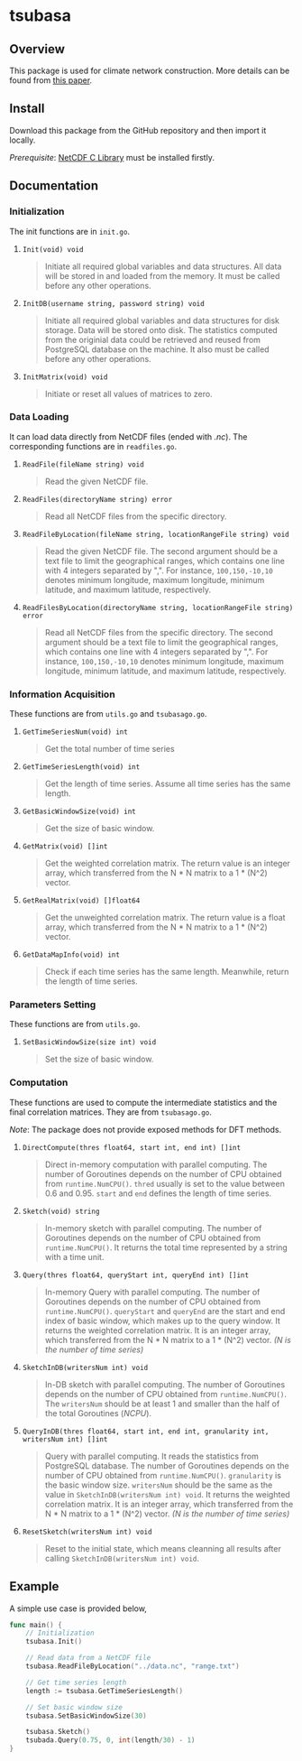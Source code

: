 # tsubasa
## Overview
This package is used for climate network construction. More details can be found from [this paper](https://dl.acm.org/doi/abs/10.1145/3514221.3526177).
## Install
Download this package from the GitHub repository and then import it locally.

*Prerequisite*: [NetCDF C Library](https://downloads.unidata.ucar.edu/netcdf/) must be installed firstly.
## Documentation
### Initialization
The init functions are in `init.go`.

1. `Init(void) void`
	> Initiate all required global variables and data structures. All data will be stored in and loaded from the memory. It must be called before any other operations.


2. `InitDB(username string, password string) void`
	> Initiate all required global variables and data structures for disk storage. Data will be stored onto disk. The statistics computed from the originial data could be retrieved and reused from PostgreSQL database on the machine. It also must be called before any other operations.


3. `InitMatrix(void) void`
	> Initiate or reset all values of matrices to zero.


### Data Loading
It can load data directly from NetCDF files (ended with *.nc*). The corresponding functions are in `readfiles.go`.

1. `ReadFile(fileName string) void`
	> Read the given NetCDF file.


2. `ReadFiles(directoryName string) error`
	> Read all NetCDF files from the specific directory.


3. `ReadFileByLocation(fileName string, locationRangeFile string) void`
	> Read the given NetCDF file. The second argument should be a text file to limit the geographical ranges, which contains one line with 4 integers separated by ",". For instance, `100,150,-10,10` denotes minimum longitude, maximum longitude, minimum latitude, and maximum latitude, respectively.


4. `ReadFilesByLocation(directoryName string, locationRangeFile string) error`
	> Read all NetCDF files from the specific directory. The second argument should be a text file to limit the geographical ranges, which contains one line with 4 integers separated by ",". For instance, `100,150,-10,10` denotes minimum longitude, maximum longitude, minimum latitude, and maximum latitude, respectively.

### Information Acquisition
These functions are from `utils.go` and `tsubasago.go`.

1. `GetTimeSeriesNum(void) int`
	> Get the total number of time series


2. `GetTimeSeriesLength(void) int`
	> Get the length of time series. Assume all time series has the same length.


3. `GetBasicWindowSize(void) int`
	> Get the size of basic window.


4. `GetMatrix(void) []int`
	> Get the weighted correlation matrix. The return value is an integer array, which transferred from the N * N matrix to a 1 * (N^2) vector.


5. `GetRealMatrix(void) []float64`
	> Get the unweighted correlation matrix. The return value is a float array, which transferred from the N * N matrix to a 1 * (N^2) vector.


6. `GetDataMapInfo(void) int`
	> Check if each time series has the same length. Meanwhile, return the length of time series.

### Parameters Setting
These functions are from `utils.go`.

1.  `SetBasicWindowSize(size int) void`
	> Set the size of basic window.

### Computation
These functions are used to compute the intermediate statistics and the final correlation matrices. They are from `tsubasago.go`.

*Note*: The package does not provide exposed methods for DFT methods.

1. `DirectCompute(thres float64, start int, end int) []int`
	> Direct in-memory computation with parallel computing. The number of Goroutines depends on the number of CPU obtained from `runtime.NumCPU()`. `thred` usually is set to the value between 0.6 and 0.95. `start` and `end` defines the length of time series.


2. `Sketch(void) string`
	> In-memory sketch with parallel computing. The number of Goroutines depends on the number of CPU obtained from `runtime.NumCPU()`. It returns the total time represented by a string with a time unit.


3. `Query(thres float64, queryStart int, queryEnd int) []int`
	> In-memory Query with parallel computing. The number of Goroutines depends on the number of CPU obtained from `runtime.NumCPU()`. `queryStart` and `queryEnd` are the start and end index of basic window, which makes up to the query window. It returns the weighted correlation matrix. It is an integer array, which transferred from the N * N matrix to a 1 * (N^2) vector. *(N is the number of time series)*


4. `SketchInDB(writersNum int) void`
	> In-DB sketch with parallel computing. The number of Goroutines depends on the number of CPU obtained from `runtime.NumCPU()`. The `writersNum` should be at least 1 and smaller than the half of the total Goroutines (*NCPU*).


5. `QueryInDB(thres float64, start int, end int, granularity int, writersNum int) []int`
	> Query with parallel computing. It reads the statistics from PostgreSQL database. The number of Goroutines depends on the number of CPU obtained from `runtime.NumCPU()`. `granularity` is the basic window size. `writersNum` should be the same as the value in `SketchInDB(writersNum int) void`. It returns the weighted correlation matrix. It is an integer array, which transferred from the N * N matrix to a 1 * (N^2) vector. *(N is the number of time series)*


6. `ResetSketch(writersNum int) void`
	> Reset to the initial state, which means cleanning all results after calling `SketchInDB(writersNum int) void`.


## Example
A simple use case is provided below,
```go
func main() {
	// Initialization
	tsubasa.Init()

	// Read data from a NetCDF file
	tsubasa.ReadFileByLocation("../data.nc", "range.txt")

	// Get time series length
	length := tsubasa.GetTimeSeriesLength()

	// Set basic window size
	tsubasa.SetBasicWindowSize(30)

	tsubasa.Sketch()
	tsubada.Query(0.75, 0, int(length/30) - 1)
}
```
